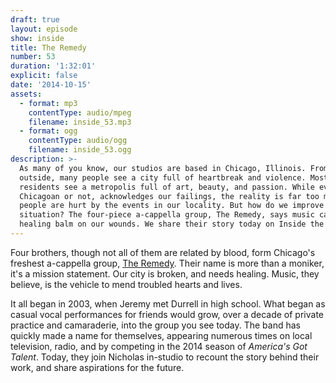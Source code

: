 ```yaml
---
draft: true
layout: episode
show: inside
title: The Remedy
number: 53
duration: '1:32:01'
explicit: false
date: '2014-10-15'
assets:
  - format: mp3
    contentType: audio/mpeg
    filename: inside_53.mp3
  - format: ogg
    contentType: audio/ogg
    filename: inside_53.ogg
description: >-
  As many of you know, our studios are based in Chicago, Illinois. From the
  outside, many people see a city full of heartbreak and violence. Most
  residents see a metropolis full of art, beauty, and passion. While everyone,
  Chicagoan or not, acknowledges our failings, the reality is far too many
  people are hurt by the events in our locality. But how do we improve our
  situation? The four-piece a-cappella group, The Remedy, says music can be the
  healing balm on our wounds. We share their story today on Inside the Machine.
---
```

Four brothers, though not all of them are related by blood, form Chicago's freshest a-cappella group, [The Remedy](https://www.facebook.com/pages/The-Remedy/251030984908020). Their name is more than a moniker, it's a mission statement. Our city is broken, and needs healing. Music, they believe, is the vehicle to mend troubled hearts and lives.

It all began in 2003, when Jeremy met Durrell in high school. What began as casual vocal performances for friends would grow, over a decade of private practice and camaraderie, into the group you see today. The band has quickly made a name for themselves, appearing numerous times on local television, radio, and by competing in the 2014 season of *America's Got Talent*. Today, they join Nicholas in-studio to recount the story behind their work, and share aspirations for the future.